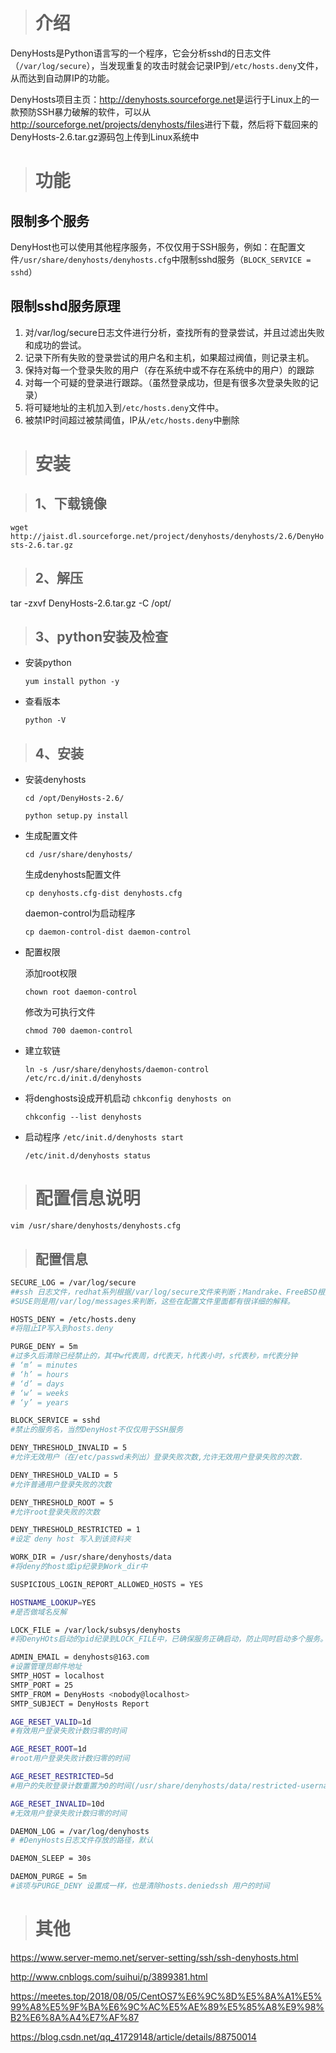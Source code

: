 ># **介绍**
DenyHosts是Python语言写的一个程序，它会分析sshd的日志文件（`/var/log/secure`），当发现重复的攻击时就会记录IP到`/etc/hosts.deny`文件，从而达到自动屏IP的功能。

DenyHosts项目主页：<http://denyhosts.sourceforge.net>是运行于Linux上的一款预防SSH暴力破解的软件，可以从<http://sourceforge.net/projects/denyhosts/files>进行下载，然后将下载回来的DenyHosts-2.6.tar.gz源码包上传到Linux系统中

># **功能**

## 限制多个服务
DenyHost也可以使用其他程序服务，不仅仅用于SSH服务，例如：在配置文件`/usr/share/denyhosts/denyhosts.cfg`中限制sshd服务（`BLOCK_SERVICE = sshd`）

## 限制sshd服务原理
1. 对/var/log/secure日志文件进行分析，查找所有的登录尝试，并且过滤出失败和成功的尝试。
2. 记录下所有失败的登录尝试的用户名和主机，如果超过阀值，则记录主机。
3. 保持对每一个登录失败的用户（存在系统中或不存在系统中的用户）的跟踪
4. 对每一个可疑的登录进行跟踪。（虽然登录成功，但是有很多次登录失败的记录）
5. 将可疑地址的主机加入到`/etc/hosts.deny`文件中。
6. 被禁IP时间超过被禁阈值，IP从`/etc/hosts.deny`中删除

># **安装**

>## 1、下载镜像
`wget http://jaist.dl.sourceforge.net/project/denyhosts/denyhosts/2.6/DenyHosts-2.6.tar.gz`
>## 2、解压
tar -zxvf DenyHosts-2.6.tar.gz -C /opt/
>## 3、python安装及检查

- 安装python
 
    `yum install python -y`
- 查看版本
  
    `python -V`
>## 4、安装
- 安装denyhosts

    `cd /opt/DenyHosts-2.6/`

    `python setup.py install`

- 生成配置文件

    `cd /usr/share/denyhosts/`

   生成denyhosts配置文件

    `cp denyhosts.cfg-dist denyhosts.cfg`  

    daemon-control为启动程序

    `cp daemon-control-dist daemon-control`
- 配置权限
  
    添加root权限

    `chown root daemon-control`
    
    修改为可执行文件                                           
    
    `chmod 700 daemon-control                                            `

- 建立软链

    `ln -s /usr/share/denyhosts/daemon-control /etc/rc.d/init.d/denyhosts`

- 将denghosts设成开机启动
    `chkconfig denyhosts on`

    `chkconfig --list denyhosts`
- 启动程序
    `/etc/init.d/denyhosts start`

    `/etc/init.d/denyhosts status`
># **配置信息说明**
`vim /usr/share/denyhosts/denyhosts.cfg`

>## 配置信息
```bash
SECURE_LOG = /var/log/secure 
##ssh 日志文件，redhat系列根据/var/log/secure文件来判断；Mandrake、FreeBSD根据 /var/log/auth.log来判断
#SUSE则是用/var/log/messages来判断，这些在配置文件里面都有很详细的解释。

HOSTS_DENY = /etc/hosts.deny 
#将阻止IP写入到hosts.deny

PURGE_DENY = 5m 
#过多久后清除已经禁止的，其中w代表周，d代表天，h代表小时，s代表秒，m代表分钟
# ‘m’ = minutes
# ‘h’ = hours
# ‘d’ = days
# ‘w’ = weeks
# ‘y’ = years

BLOCK_SERVICE = sshd 
#禁止的服务名，当然DenyHost不仅仅用于SSH服务

DENY_THRESHOLD_INVALID = 5 
#允许无效用户（在/etc/passwd未列出）登录失败次数,允许无效用户登录失败的次数.

DENY_THRESHOLD_VALID = 5 
#允许普通用户登录失败的次数

DENY_THRESHOLD_ROOT = 5 
#允许root登录失败的次数

DENY_THRESHOLD_RESTRICTED = 1 
#设定 deny host 写入到该资料夹

WORK_DIR = /usr/share/denyhosts/data 
#将deny的host或ip纪录到Work_dir中 

SUSPICIOUS_LOGIN_REPORT_ALLOWED_HOSTS = YES

HOSTNAME_LOOKUP=YES 
#是否做域名反解

LOCK_FILE = /var/lock/subsys/denyhosts 
#将DenyHOts启动的pid纪录到LOCK_FILE中，已确保服务正确启动，防止同时启动多个服务。

ADMIN_EMAIL = denyhosts@163.com 
#设置管理员邮件地址 
SMTP_HOST = localhost 
SMTP_PORT = 25 
SMTP_FROM = DenyHosts <nobody@localhost> 
SMTP_SUBJECT = DenyHosts Report

AGE_RESET_VALID=1d 
#有效用户登录失败计数归零的时间

AGE_RESET_ROOT=1d 
#root用户登录失败计数归零的时间

AGE_RESET_RESTRICTED=5d 
#用户的失败登录计数重置为0的时间(/usr/share/denyhosts/data/restricted-usernames)

AGE_RESET_INVALID=10d 
#无效用户登录失败计数归零的时间

DAEMON_LOG = /var/log/denyhosts 
# #DenyHosts日志文件存放的路径，默认

DAEMON_SLEEP = 30s

DAEMON_PURGE = 5m 
#该项与PURGE_DENY 设置成一样，也是清除hosts.deniedssh 用户的时间
```

># **其他**
<https://www.server-memo.net/server-setting/ssh/ssh-denyhosts.html>

<http://www.cnblogs.com/suihui/p/3899381.html>

<https://meetes.top/2018/08/05/CentOS7%E6%9C%8D%E5%8A%A1%E5%99%A8%E5%9F%BA%E6%9C%AC%E5%AE%89%E5%85%A8%E9%98%B2%E6%8A%A4%E7%AF%87>

<https://blog.csdn.net/qq_41729148/article/details/88750014>

